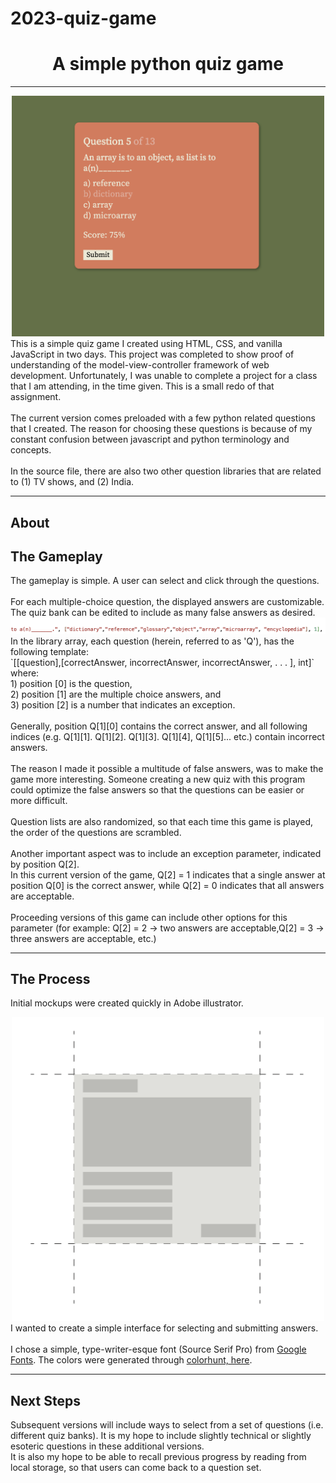# 2023-quiz-game
<h1 align="center">A simple python quiz game</h1>
<hr>
<div align="center"> <img src="readme_files/screenshot_1.png" width='500'></div>
This is a simple quiz game I created using HTML, CSS, and vanilla JavaScript in two days. This project was completed to show proof of understanding of the model-view-controller framework of web development. Unfortunately, I was unable to complete a project for a class that I am attending, in the time given. This is a small redo of that assignment.<br>
<br> 
The current version comes preloaded with a few python related questions that I created. The reason for choosing these questions is because of my constant confusion between javascript and python terminology and concepts. <br>
<br> 
In the source file, there are also two other question libraries that are related to (1) TV shows, and (2) India. 

<hr>

<h2>About</h2>

<h2>The Gameplay</h2>
The gameplay is simple.  A user can select and click through the questions.<br>
<br> 
For each multiple-choice question, the displayed answers are customizable. The quiz bank can be edited to include as many false answers as desired.<br>
<div align="center"> <img src="readme_files/sample_object.png" width='600'></div>
In the library array, each question (herein, referred to as 'Q'), has the following template:<br>
`[[question],[correctAnswer, incorrectAnswer, incorrectAnswer, . . . ], int]`<br>
where:<br>
1) position [0] is the question,<br>
2) position [1] are the multiple choice answers, and<br>
3) position [2] is a number that indicates an exception.<br>
<br>
Generally, position Q[1][0] contains the correct answer, and all following indices (e.g. Q[1][1]. Q[1][2]. Q[1][3]. Q[1][4], Q[1][5]... etc.) contain incorrect answers. <br>
<br> 
The reason I made it possible a multitude of false answers, was to make the game more interesting. Someone creating a new quiz with this program could optimize the false answers so that the questions can be easier or more difficult.<br> 
<br> 
Question lists are also randomized, so that each time this game is played, the order of the questions are scrambled.<br>
<br> 
Another important aspect was to include an exception parameter, indicated by position Q[2].<br>
In this current version of the game, Q[2] = 1 indicates that a single answer at position Q[0] is the correct answer, while Q[2] = 0 indicates that all answers are acceptable.<br>
<br> 
Proceeding versions of this game can include other options for this parameter (for example: Q[2] = 2 -> two answers are acceptable,Q[2] = 3 -> three answers are acceptable, etc.) <br>

<hr>

<h2>The Process</h2>

Initial mockups were created quickly in Adobe illustrator. <br>
<div align="center"> <img src="readme_files/prototype.png" width='500'></div>
I wanted to create a simple interface for selecting and submitting answers.<br>
<br> 
I chose a simple, type-writer-esque font (Source Serif Pro) from <a href="https://fonts.google.com/specimen/Source+Serif+Pro?query=source+serif">Google Fonts</a>. The colors were generated through <a href="https://colorhunt.co/palette/ede9d5e7ab9adf7857617143">colorhunt, here</a>. <br>

<hr>

<h2>Next Steps</h2>

Subsequent versions will include ways to select from a set of questions (i.e. different quiz banks). It is my hope to include slightly technical or slightly esoteric questions in these additional versions.<br>
It is also my hope to be able to recall previous progress by reading from local storage, so that users can come back to a question set. <br>

